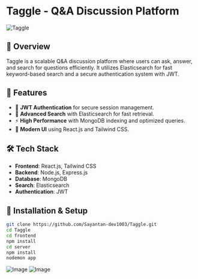 # Taggle - Q&A Discussion Platform

![Taggle](https://img.shields.io/badge/Tech-Node.js%20%7C%20React.js%20%7C%20MongoDB-blue)

## 📌 Overview
Taggle is a scalable Q&A discussion platform where users can ask, answer, and search for questions efficiently. It utilizes Elasticsearch for fast keyword-based search and a secure authentication system with JWT.

## 🚀 Features
- 🔐 **JWT Authentication** for secure session management.
- 🔎 **Advanced Search** with Elasticsearch for fast retrieval.
- ⚡ **High Performance** with MongoDB indexing and optimized queries.
- 🎨 **Modern UI** using React.js and Tailwind CSS.

## 🛠 Tech Stack
- **Frontend**: React.js, Tailwind CSS
- **Backend**: Node.js, Express.js
- **Database**: MongoDB
- **Search**: Elasticsearch
- **Authentication**: JWT

## 🔧 Installation & Setup
```bash
git clone https://github.com/Sayantan-dev1003/Taggle.git
cd Taggle
cd frontend
npm install
cd server
npm install
nodemon app
```
![Image](https://github.com/user-attachments/assets/c71acaf8-7b8f-4efe-abe9-25413cf6649a)
![Image](https://github.com/user-attachments/assets/f08d091d-cc10-4b3f-8167-e85bd1eadc26)
